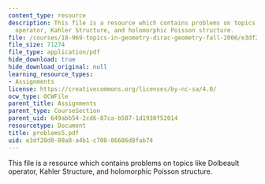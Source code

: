 ```yaml
---
content_type: resource
description: This file is a resource which contains problems on topics like Dolbeault
  operator, Kahler Structure, and holomorphic Poisson structure.
file: /courses/18-969-topics-in-geometry-dirac-geometry-fall-2006/e3df20d008a8a4b1c70886686d8fab74_problems5.pdf
file_size: 71274
file_type: application/pdf
hide_download: true
hide_download_original: null
learning_resource_types:
- Assignments
license: https://creativecommons.org/licenses/by-nc-sa/4.0/
ocw_type: OCWFile
parent_title: Assignments
parent_type: CourseSection
parent_uid: 649abb54-2cd6-87ca-b507-1d1930f52014
resourcetype: Document
title: problems5.pdf
uid: e3df20d0-08a8-a4b1-c708-86686d8fab74
---
```

This file is a resource which contains problems on topics like Dolbeault operator, Kahler Structure, and holomorphic Poisson structure.